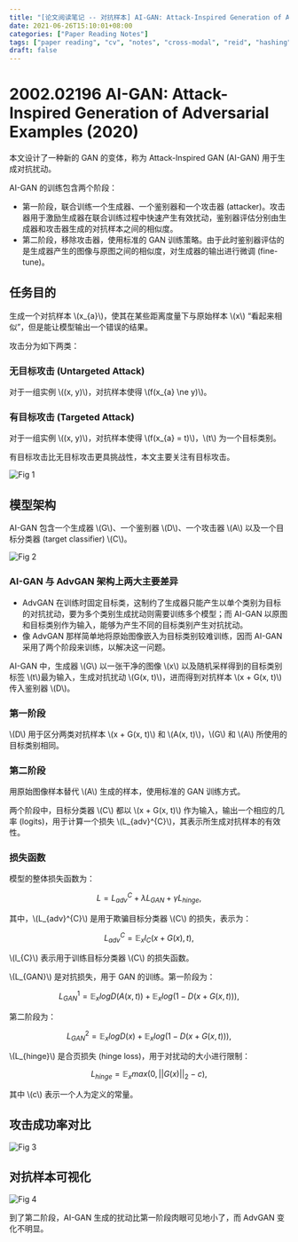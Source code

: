 ```yaml
---
title: "[论文阅读笔记 -- 对抗样本] AI-GAN: Attack-Inspired Generation of Adversarial Examples (2020)"
date: 2021-06-26T15:10:01+08:00
categories: ["Paper Reading Notes"]
tags: ["paper reading", "cv", "notes", "cross-modal", "reid", "hashing"]
draft: false
---
```


# 2002.02196 AI-GAN: Attack-Inspired Generation of Adversarial Examples (2020)

本文设计了一种新的 GAN 的变体，称为 Attack-Inspired GAN (AI-GAN) 用于生成对抗扰动。  

AI-GAN 的训练包含两个阶段：  
+ 第一阶段，联合训练一个生成器、一个鉴别器和一个攻击器 (attacker)。攻击器用于激励生成器在联合训练过程中快速产生有效扰动，鉴别器评估分别由生成器和攻击器生成的对抗样本之间的相似度。
+ 第二阶段，移除攻击器，使用标准的 GAN 训练策略。由于此时鉴别器评估的是生成器产生的图像与原图之间的相似度，对生成器的输出进行微调 (fine-tune)。

## 任务目的

生成一个对抗样本 \\(x_{a}\\)，使其在某些距离度量下与原始样本 \\(x\\) “看起来相似”，但是能让模型输出一个错误的结果。  

攻击分为如下两类：  

### 无目标攻击 (Untargeted Attack)
对于一组实例 \\((x, y)\\)，对抗样本使得 \\(f(x_{a} \ne y)\\)。  

### 有目标攻击 (Targeted Attack)
对于一组实例 \\((x, y)\\)，对抗样本使得 \\(f(x_{a} = t)\\)，\\(t\\) 为一个目标类别。  

有目标攻击比无目标攻击更具挑战性，本文主要关注有目标攻击。  

![Fig 1](/images/2021/PRN22/1.png)

## 模型架构

AI-GAN 包含一个生成器 \\(G\\)、一个鉴别器 \\(D\\)、一个攻击器 \\(A\\) 以及一个目标分类器 (target classifier) \\(C\\)。  

![Fig 2](/images/2021/PRN22/2.png)

### AI-GAN 与 AdvGAN 架构上两大主要差异

+ AdvGAN 在训练时固定目标类，这制约了生成器只能产生以单个类别为目标的对抗扰动，要为多个类别生成扰动则需要训练多个模型；而 AI-GAN 以原图和目标类别作为输入，能够为产生不同的目标类别产生对抗扰动。
+ 像 AdvGAN 那样简单地将原始图像嵌入为目标类别较难训练，因而 AI-GAN 采用了两个阶段来训练，以解决这一问题。  

AI-GAN 中，生成器 \\(G\\) 以一张干净的图像 \\(x\\) 以及随机采样得到的目标类别标签 \\(t\\)最为输入，生成对抗扰动 \\(G(x, t)\\)，进而得到对抗样本 \\(x + G(x, t)\\) 传入鉴别器 \\(D\\)。

### 第一阶段

\\(D\\) 用于区分两类对抗样本 \\(x + G(x, t)\\) 和 \\(A(x, t)\\)，\\(G\\) 和 \\(A\\) 所使用的目标类别相同。  

### 第二阶段

用原始图像样本替代 \\(A\\) 生成的样本，使用标准的 GAN 训练方式。

两个阶段中，目标分类器 \\(C\\) 都以 \\(x + G(x, t)\\) 作为输入，输出一个相应的几率 (logits)，用于计算一个损失 \\(L_{adv}^{C}\\)，其表示所生成对抗样本的有效性。  

### 损失函数

模型的整体损失函数为：  

$$L = L_{adv}^{C} + \lambda L_{GAN} + \gamma L_{hinge},$$  

其中，\\(L_{adv}^{C}\\) 是用于欺骗目标分类器 \\(C\\) 的损失，表示为：  

$$L_{adv}^{C} = \mathbb{E}_{x} l_{C}(x + G(x), t),$$  

\\(l_{C}\\) 表示用于训练目标分类器 \\(C\\) 的损失函数。  

\\(L_{GAN}\\) 是对抗损失，用于 GAN 的训练。第一阶段为：  

$$L_{GAN}^{1} = \mathbb{E}_{x} log D(A(x, t)) + \mathbb{E}_{x} log(1 - D(x + G(x, t))),$$

第二阶段为：  

$$L_{GAN}^{2} = \mathbb{E}_{x} log D(x) + \mathbb{E}_{x} log(1 - D(x + G(x, t))),$$

\\(L_{hinge}\\) 是合页损失 (hinge loss)，用于对扰动的大小进行限制：  

$$L_{hinge} = \mathbb{E}_{x} max(0, ||G(x)||_{2} - c),$$  

其中 \\(c\\) 表示一个人为定义的常量。  

##  攻击成功率对比

![Fig 3](/images/2021/PRN22/3.png)

## 对抗样本可视化

![Fig 4](/images/2021/PRN22/4.png)

到了第二阶段，AI-GAN 生成的扰动比第一阶段肉眼可见地小了，而 AdvGAN 变化不明显。  
